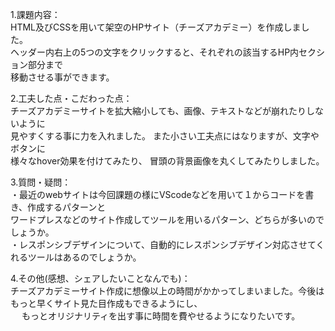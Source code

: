 1.課題内容：<br>
HTML及びCSSを用いて架空のHPサイト（チーズアカデミー）を作成しました。<br> 
  ヘッダー内右上の5つの文字をクリックすると、それぞれの該当するHP内セクション部分まで<br>
  移動させる事ができます。<br>

2.工夫した点・こだわった点：<br>
チーズアカデミーサイトを拡大縮小しても、画像、テキストなどが崩れたりしないように<br>
 見やすくする事に力を入れました。 また小さい工夫点にはなりますが、文字やボタンに<br>
 様々なhover効果を付けてみたり、 冒頭の背景画像を丸くしてみたりしました。<br>

3.質問・疑問： <br>
・最近のwebサイトは今回課題の様にVScodeなどを用いて１からコードを書き、作成するパターンと<br>
 ワードプレスなどのサイト作成してツールを用いるパターン、どちらが多いのでしょうか。<br>
・レスポンシブデザインについて、自動的にレスポンシブデザイン対応させてくれるツールはあるのでしょうか。<br>

4.その他(感想、シェアしたいことなんでも)：<br>
チーズアカデミーサイト作成に想像以上の時間がかかってしまいました。今後はもっと早くサイト見た目作成もできるようにし、<br> 　
 もっとオリジナリティを出す事に時間を費やせるようになりたいです。
